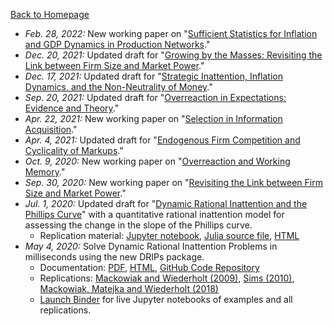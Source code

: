 <span class='fa fa-chevron-left fa-lg main-list-item-icon'></span>
[Back to Homepage](/)

* *Feb. 28, 2022:* New working paper on "[Sufficient Statistics for Inflation and GDP Dynamics in Production Networks](/ab_inflation_networks.pdf)." <br />
* *Dec. 20, 2021:* Updated draft for "[Growing by the Masses: Revisiting the Link between Firm Size and Market Power](/adk_concentration.pdf)." <br />
* *Dec. 17, 2021:* Updated draft for "[Strategic Inattention, Inflation Dynamics, and the Non-Neutrality of Money](/strategic_inattention.pdf)." <br />
* *Sep. 20, 2021:* Updated draft for "[Overreaction in Expectations: Evidence and Theory](/aklmt_overreaction.pdf)." <br />
* *Apr. 22, 2021:* New working paper on "[Selection in Information Acquisition](/ay_infoselection.pdf)." <br />
* *Apr. 4, 2021:* Updated draft for "[Endogenous Firm Competition and Cyclicality of Markups](/ac_markups.pdf)." <br />
* *Oct. 9, 2020:* New working paper on "[Overreaction and Working Memory](/aklmt_memory.pdf)." <br />
* *Sep. 30, 2020:* New working paper on "[Revisiting the Link between Firm Size and Market Power](/adk_concentration.pdf)." <br />
* *Jul. 1, 2020:* Updated draft for "[Dynamic Rational Inattention and the Phillips Curve](/dynamic_inattention.pdf)" with a quantitative rational inattention model for assessing the change in the slope of the Phillips curve.<br />
    * Replication material: [Jupyter notebook](https://github.com/afrouzi/DRIPs.jl/blob/master/examples/notebooks/ex6_Afrouzi_Yang_2020.ipynb),
    [Julia source file](https://github.com/afrouzi/DRIPs.jl/blob/master/examples/src/ex6_Afrouzi_Yang_2020.jl),
    [HTML](https://afrouzi.com/DRIPs.jl/dev/examples/ex6_ay2020/ex6_Afrouzi_Yang_2020/)
* *May 4, 2020:* Solve Dynamic Rational Inattention Problems in milliseconds using the new DRIPs package.<br />
    * Documentation: [PDF](/dynamic_inattention/manual.pdf), [HTML](http://afrouzi.github.io/DRIPs.jl/dev/), 
    [GitHub Code Repository](http://github.com/afrouzi/DRIPs.jl) <br />
    * Replications: 
    [Mackowiak and Wiederholt (2009)](https://afrouzi.github.io/DRIPs.jl/dev/examples/ex3_mw2009/ex3_Mackowiak_Wiederholt_2009/),
    [Sims (2010)](https://afrouzi.github.io/DRIPs.jl/dev/examples/ex4_sims2010/ex4_Sims_2010/),
    [Mackowiak, Matejka and Wiederholt (2018)](https://afrouzi.github.io/DRIPs.jl/dev/examples/ex5_mmw2018/ex5_Mackowiak_Matejka_Wiederholt_2018/)<br />
    * [Launch Binder](https://mybinder.org/v2/gh/afrouzi/DRIPs.jl/binder?filepath=examples) for live Jupyter notebooks of examples and all replications.